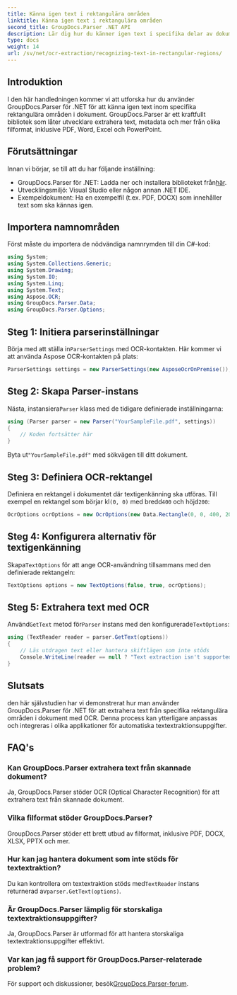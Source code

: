 ```yaml
---
title: Känna igen text i rektangulära områden
linktitle: Känna igen text i rektangulära områden
second_title: GroupDocs.Parser .NET API
description: Lär dig hur du känner igen text i specifika delar av dokument med GroupDocs.Parser för .NET med OCR-funktioner.
type: docs
weight: 14
url: /sv/net/ocr-extraction/recognizing-text-in-rectangular-regions/
---
```

## Introduktion
I den här handledningen kommer vi att utforska hur du använder GroupDocs.Parser för .NET för att känna igen text inom specifika rektangulära områden i dokument. GroupDocs.Parser är ett kraftfullt bibliotek som låter utvecklare extrahera text, metadata och mer från olika filformat, inklusive PDF, Word, Excel och PowerPoint.
## Förutsättningar
Innan vi börjar, se till att du har följande inställning:
-  GroupDocs.Parser för .NET: Ladda ner och installera biblioteket från[här](https://releases.groupdocs.com/parser/net/).
- Utvecklingsmiljö: Visual Studio eller någon annan .NET IDE.
- Exempeldokument: Ha en exempelfil (t.ex. PDF, DOCX) som innehåller text som ska kännas igen.

## Importera namnområden
Först måste du importera de nödvändiga namnrymden till din C#-kod:
```csharp
using System;
using System.Collections.Generic;
using System.Drawing;
using System.IO;
using System.Linq;
using System.Text;
using Aspose.OCR;
using GroupDocs.Parser.Data;
using GroupDocs.Parser.Options;
```
## Steg 1: Initiera parserinställningar
 Börja med att ställa in`ParserSettings` med OCR-kontakten. Här kommer vi att använda Aspose OCR-kontakten på plats:
```csharp
ParserSettings settings = new ParserSettings(new AsposeOcrOnPremise());
```
## Steg 2: Skapa Parser-instans
 Nästa, instansiera`Parser` klass med de tidigare definierade inställningarna:
```csharp
using (Parser parser = new Parser("YourSampleFile.pdf", settings))
{
    // Koden fortsätter här
}
```
 Byta ut`"YourSampleFile.pdf"` med sökvägen till ditt dokument.
## Steg 3: Definiera OCR-rektangel
 Definiera en rektangel i dokumentet där textigenkänning ska utföras. Till exempel en rektangel som börjar kl`(0, 0)` med bredd`400` och höjd`200`:
```csharp
OcrOptions ocrOptions = new OcrOptions(new Data.Rectangle(0, 0, 400, 200));
```
## Steg 4: Konfigurera alternativ för textigenkänning
 Skapa`TextOptions` för att ange OCR-användning tillsammans med den definierade rektangeln:
```csharp
TextOptions options = new TextOptions(false, true, ocrOptions);
```
## Steg 5: Extrahera text med OCR
 Använd`GetText` metod för`Parser` instans med den konfigurerade`TextOptions`:
```csharp
using (TextReader reader = parser.GetText(options))
{
    // Läs utdragen text eller hantera skiftlägen som inte stöds
    Console.WriteLine(reader == null ? "Text extraction isn't supported" : reader.ReadToEnd());
}
```

## Slutsats
den här självstudien har vi demonstrerat hur man använder GroupDocs.Parser för .NET för att extrahera text från specifika rektangulära områden i dokument med OCR. Denna process kan ytterligare anpassas och integreras i olika applikationer för automatiska textextraktionsuppgifter.

## FAQ's
### Kan GroupDocs.Parser extrahera text från skannade dokument?
Ja, GroupDocs.Parser stöder OCR (Optical Character Recognition) för att extrahera text från skannade dokument.
### Vilka filformat stöder GroupDocs.Parser?
GroupDocs.Parser stöder ett brett utbud av filformat, inklusive PDF, DOCX, XLSX, PPTX och mer.
### Hur kan jag hantera dokument som inte stöds för textextraktion?
 Du kan kontrollera om textextraktion stöds med`TextReader` instans returnerad av`parser.GetText(options)`.
### Är GroupDocs.Parser lämplig för storskaliga textextraktionsuppgifter?
Ja, GroupDocs.Parser är utformad för att hantera storskaliga textextraktionsuppgifter effektivt.
### Var kan jag få support för GroupDocs.Parser-relaterade problem?
 För support och diskussioner, besök[GroupDocs.Parser-forum](https://forum.groupdocs.com/c/parser/17).